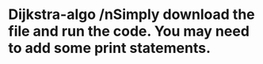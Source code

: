 # Dijkstra-algo /nSimply download the file and run the code. You may need to add some print statements.
